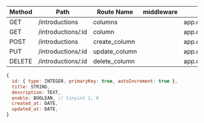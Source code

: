 


|Method|Path|Route Name|middleware|Controller.Action|Note|
|--|--|--|--|--|--|
|GET|/introductions|columns||app.controller.introduction.index|
|GET|/introductions/:id|column||app.controller.introduction.show|
|POST|/introductions|create_column||app.controller.introduction.create|
|PUT|/introductions/:id|update_column||app.controller.introduction.update|
|DELETE|/introductions/:id|delete_column||app.controller.introduction.destroy|


```js
{
  id: { type: INTEGER, primaryKey: true, autoIncrement: true },
  title: STRING,
  description: TEXT,
  enable: BOOLEAN, // tinyint 1, 0
  created_at: DATE,
  updated_at: DATE,
}
```